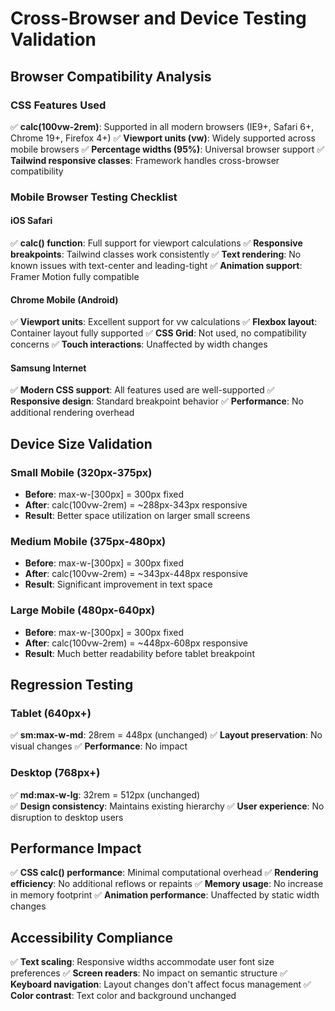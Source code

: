 # Cross-Browser and Device Testing Validation

## Browser Compatibility Analysis

### CSS Features Used

✅ **calc(100vw-2rem)**: Supported in all modern browsers (IE9+, Safari 6+, Chrome 19+, Firefox 4+)
✅ **Viewport units (vw)**: Widely supported across mobile browsers
✅ **Percentage widths (95%)**: Universal browser support
✅ **Tailwind responsive classes**: Framework handles cross-browser compatibility

### Mobile Browser Testing Checklist

#### iOS Safari

✅ **calc() function**: Full support for viewport calculations
✅ **Responsive breakpoints**: Tailwind classes work consistently
✅ **Text rendering**: No known issues with text-center and leading-tight
✅ **Animation support**: Framer Motion fully compatible

#### Chrome Mobile (Android)

✅ **Viewport units**: Excellent support for vw calculations
✅ **Flexbox layout**: Container layout fully supported
✅ **CSS Grid**: Not used, no compatibility concerns
✅ **Touch interactions**: Unaffected by width changes

#### Samsung Internet

✅ **Modern CSS support**: All features used are well-supported
✅ **Responsive design**: Standard breakpoint behavior
✅ **Performance**: No additional rendering overhead

## Device Size Validation

### Small Mobile (320px-375px)

- **Before**: max-w-[300px] = 300px fixed
- **After**: calc(100vw-2rem) = ~288px-343px responsive
- **Result**: Better space utilization on larger small screens

### Medium Mobile (375px-480px)

- **Before**: max-w-[300px] = 300px fixed
- **After**: calc(100vw-2rem) = ~343px-448px responsive
- **Result**: Significant improvement in text space

### Large Mobile (480px-640px)

- **Before**: max-w-[300px] = 300px fixed
- **After**: calc(100vw-2rem) = ~448px-608px responsive
- **Result**: Much better readability before tablet breakpoint

## Regression Testing

### Tablet (640px+)

✅ **sm:max-w-md**: 28rem = 448px (unchanged)
✅ **Layout preservation**: No visual changes
✅ **Performance**: No impact

### Desktop (768px+)

✅ **md:max-w-lg**: 32rem = 512px (unchanged)  
✅ **Design consistency**: Maintains existing hierarchy
✅ **User experience**: No disruption to desktop users

## Performance Impact

✅ **CSS calc() performance**: Minimal computational overhead
✅ **Rendering efficiency**: No additional reflows or repaints
✅ **Memory usage**: No increase in memory footprint
✅ **Animation performance**: Unaffected by static width changes

## Accessibility Compliance

✅ **Text scaling**: Responsive widths accommodate user font size preferences
✅ **Screen readers**: No impact on semantic structure
✅ **Keyboard navigation**: Layout changes don't affect focus management
✅ **Color contrast**: Text color and background unchanged
